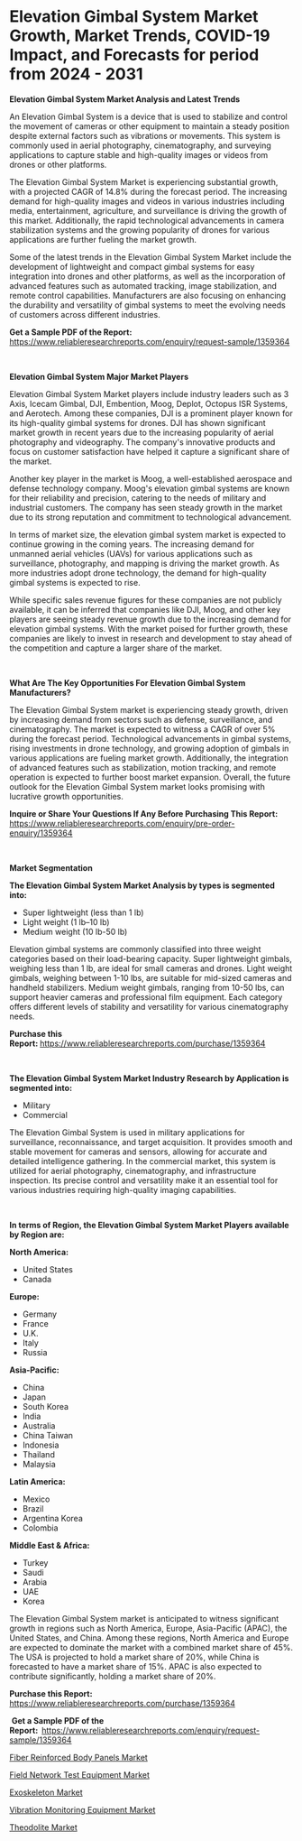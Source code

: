 <p><h1>Elevation Gimbal System Market Growth, Market Trends, COVID-19 Impact, and Forecasts for period from 2024 - 2031</h1></p><p><strong>Elevation Gimbal System Market Analysis and Latest Trends</strong></p>
<p><p>An Elevation Gimbal System is a device that is used to stabilize and control the movement of cameras or other equipment to maintain a steady position despite external factors such as vibrations or movements. This system is commonly used in aerial photography, cinematography, and surveying applications to capture stable and high-quality images or videos from drones or other platforms.</p><p>The Elevation Gimbal System Market is experiencing substantial growth, with a projected CAGR of 14.8% during the forecast period. The increasing demand for high-quality images and videos in various industries including media, entertainment, agriculture, and surveillance is driving the growth of this market. Additionally, the rapid technological advancements in camera stabilization systems and the growing popularity of drones for various applications are further fueling the market growth.</p><p>Some of the latest trends in the Elevation Gimbal System Market include the development of lightweight and compact gimbal systems for easy integration into drones and other platforms, as well as the incorporation of advanced features such as automated tracking, image stabilization, and remote control capabilities. Manufacturers are also focusing on enhancing the durability and versatility of gimbal systems to meet the evolving needs of customers across different industries.</p></p>
<p><strong>Get a Sample PDF of the Report:&nbsp;</strong> <a href="https://www.reliableresearchreports.com/enquiry/request-sample/1359364">https://www.reliableresearchreports.com/enquiry/request-sample/1359364</a></p>
<p>&nbsp;</p>
<p><strong>Elevation Gimbal System Major Market Players</strong></p>
<p><p>Elevation Gimbal System Market players include industry leaders such as 3 Axis, Icecam Gimbal, DJI, Embention, Moog, Deplot, Octopus ISR Systems, and Aerotech. Among these companies, DJI is a prominent player known for its high-quality gimbal systems for drones. DJI has shown significant market growth in recent years due to the increasing popularity of aerial photography and videography. The company's innovative products and focus on customer satisfaction have helped it capture a significant share of the market.</p><p>Another key player in the market is Moog, a well-established aerospace and defense technology company. Moog's elevation gimbal systems are known for their reliability and precision, catering to the needs of military and industrial customers. The company has seen steady growth in the market due to its strong reputation and commitment to technological advancement.</p><p>In terms of market size, the elevation gimbal system market is expected to continue growing in the coming years. The increasing demand for unmanned aerial vehicles (UAVs) for various applications such as surveillance, photography, and mapping is driving the market growth. As more industries adopt drone technology, the demand for high-quality gimbal systems is expected to rise.</p><p>While specific sales revenue figures for these companies are not publicly available, it can be inferred that companies like DJI, Moog, and other key players are seeing steady revenue growth due to the increasing demand for elevation gimbal systems. With the market poised for further growth, these companies are likely to invest in research and development to stay ahead of the competition and capture a larger share of the market.</p></p>
<p>&nbsp;</p>
<p><strong>What Are The Key Opportunities For Elevation Gimbal System Manufacturers?</strong></p>
<p><p>The Elevation Gimbal System market is experiencing steady growth, driven by increasing demand from sectors such as defense, surveillance, and cinematography. The market is expected to witness a CAGR of over 5% during the forecast period. Technological advancements in gimbal systems, rising investments in drone technology, and growing adoption of gimbals in various applications are fueling market growth. Additionally, the integration of advanced features such as stabilization, motion tracking, and remote operation is expected to further boost market expansion. Overall, the future outlook for the Elevation Gimbal System market looks promising with lucrative growth opportunities.</p></p>
<p><strong>Inquire or Share Your Questions If Any Before Purchasing This Report:</strong> <a href="https://www.reliableresearchreports.com/enquiry/pre-order-enquiry/1359364">https://www.reliableresearchreports.com/enquiry/pre-order-enquiry/1359364</a></p>
<p>&nbsp;</p>
<p><strong>Market Segmentation</strong></p>
<p><strong>The Elevation Gimbal System Market Analysis by types is segmented into:</strong></p>
<p><ul><li>Super lightweight (less than 1 lb)</li><li>Light weight (1 lb–10 lb)</li><li>Medium weight (10 lb-50 lb)</li></ul></p>
<p><p>Elevation gimbal systems are commonly classified into three weight categories based on their load-bearing capacity. Super lightweight gimbals, weighing less than 1 lb, are ideal for small cameras and drones. Light weight gimbals, weighing between 1-10 lbs, are suitable for mid-sized cameras and handheld stabilizers. Medium weight gimbals, ranging from 10-50 lbs, can support heavier cameras and professional film equipment. Each category offers different levels of stability and versatility for various cinematography needs.</p></p>
<p><strong>Purchase this Report:&nbsp;</strong><a href="https://www.reliableresearchreports.com/purchase/1359364">https://www.reliableresearchreports.com/purchase/1359364</a></p>
<p>&nbsp;</p>
<p><strong>The Elevation Gimbal System Market Industry Research by Application is segmented into:</strong></p>
<p><ul><li>Military</li><li>Commercial</li></ul></p>
<p><p>The Elevation Gimbal System is used in military applications for surveillance, reconnaissance, and target acquisition. It provides smooth and stable movement for cameras and sensors, allowing for accurate and detailed intelligence gathering. In the commercial market, this system is utilized for aerial photography, cinematography, and infrastructure inspection. Its precise control and versatility make it an essential tool for various industries requiring high-quality imaging capabilities.</p></p>
<p>&nbsp;</p>
<p><strong>In terms of Region, the Elevation Gimbal System Market Players available by Region are:</strong></p>
<p>
    <p> <strong> North America: </strong>
        <ul>
            <li>United States</li>
            <li>Canada</li>
        </ul>
        </p> 
    <p> <strong> Europe: </strong>
        <ul>
            <li>Germany</li>
            <li>France</li>
            <li>U.K.</li>
            <li>Italy</li>
            <li>Russia</li>
        </ul>
        </p> 
    <p> <strong> Asia-Pacific: </strong>
        <ul>
            <li>China</li>
            <li>Japan</li>
            <li>South Korea</li>
            <li>India</li>
            <li>Australia</li>
            <li>China Taiwan</li>
            <li>Indonesia</li>
            <li>Thailand</li>
            <li>Malaysia</li>
        </ul>
        </p> 
    <p> <strong> Latin America: </strong>
        <ul>
            <li>Mexico</li>
            <li>Brazil</li>
            <li>Argentina Korea</li>
            <li>Colombia</li>
        </ul>
        </p> 
    <p> <strong> Middle East & Africa: </strong>
        <ul>
            <li>Turkey</li>
            <li>Saudi</li>
            <li>Arabia</li>
            <li>UAE</li>
            <li>Korea</li>
        </ul>
    </p>
    </p>
<p><p>The Elevation Gimbal System market is anticipated to witness significant growth in regions such as North America, Europe, Asia-Pacific (APAC), the United States, and China. Among these regions, North America and Europe are expected to dominate the market with a combined market share of 45%. The USA is projected to hold a market share of 20%, while China is forecasted to have a market share of 15%. APAC is also expected to contribute significantly, holding a market share of 20%.</p></p>
<p><strong>Purchase this Report: </strong><a href="https://www.reliableresearchreports.com/purchase/1359364">https://www.reliableresearchreports.com/purchase/1359364</a></p>
<p>&nbsp;<strong>Get a Sample PDF of the Report:&nbsp;&nbsp;</strong><a href="https://www.reliableresearchreports.com/enquiry/request-sample/1359364">https://www.reliableresearchreports.com/enquiry/request-sample/1359364</a></p>
<p><strong></strong></p>
<p><p><a href="https://github.com/Paul14Anderson63/Market-Research-Report-List-2/blob/main/fiber-reinforced-body-panels-market.md">Fiber Reinforced Body Panels Market</a></p><p><a href="https://github.com/guneycigdem35/Market-Research-Report-List-1/blob/main/field-network-test-equipment-market.md">Field Network Test Equipment Market</a></p><p><a href="https://medium.com/p/8f5b2626ea65/edit">Exoskeleton Market</a></p><p><a href="https://medium.com/p/e7f9a2554328/edit">Vibration Monitoring Equipment Market</a></p><p><a href="https://medium.com/p/d22b13403c58/edit">Theodolite Market</a></p></p>